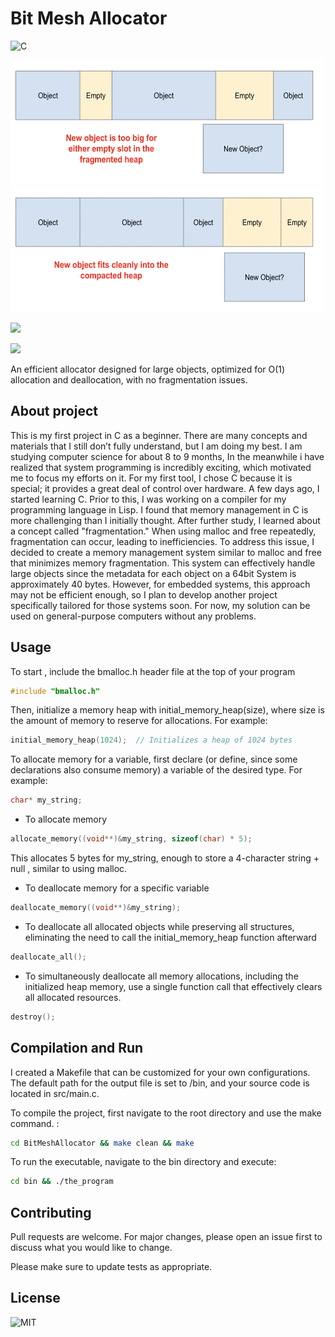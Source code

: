 # Bit Mesh Allocator
![C](https://img.shields.io/badge/c-%2300599C.svg?style=for-the-badge&logo=c&logoColor=white)

<div style="
<div class="flex-container" style="display: flex;
    gap: 20px;">
    <img src="./shots/1.png" width="500" height="200">
    <img src="./shots/fits.gif" width="500" height="200">
</div>


![](https://img.shields.io/badge/C-allocator-blue ) 

![](https://img.shields.io/badge/memory-defragmentation-8A2BE2)

An efficient allocator designed for large objects, optimized for O(1) allocation and deallocation, with no fragmentation issues.

## About project

This is my first project in C as a beginner. There are many concepts and materials that I still don’t fully understand, but I am doing my best. I am studying computer science for about 8 to 9 months, In the meanwhile i have realized that system programming is incredibly exciting, which motivated me to focus my efforts on it. For my first tool, I chose C because it is special; it provides a great deal of control over hardware.
A few days ago, I started learning C. Prior to this, I was working on a compiler for my programming language in Lisp. I found that memory management in C is more challenging than I initially thought. After further study, I learned about a concept called "fragmentation." When using malloc and free repeatedly, fragmentation can occur, leading to inefficiencies.
To address this issue, I decided to create a memory management system similar to malloc and free that minimizes memory fragmentation. This system can effectively handle large objects since the metadata for each object on a 64bit System is approximately 40 bytes. However, for embedded systems, this approach may not be efficient enough, so I plan to develop another project specifically tailored for those systems soon. For now, my solution can be used on general-purpose computers without any problems. 
 
## Usage 

To start , include the bmalloc.h header file at the top of your program

```C
#include "bmalloc.h"
```

Then, initialize a memory heap with initial_memory_heap(size), where size is the amount of memory to reserve for allocations. For example:

```C
initial_memory_heap(1024);  // Initializes a heap of 1024 bytes
```

To allocate memory for a variable, first declare (or define, since some declarations also consume memory) a variable of the desired type. For example: 

```C
char* my_string;
```

- To allocate memory 

```C
allocate_memory((void**)&my_string, sizeof(char) * 5);
```
This allocates 5 bytes for my_string, enough to store a 4-character string + null , similar to using malloc.

- To deallocate memory for a specific variable

```C
deallocate_memory((void**)&my_string);
```

- To deallocate all allocated objects while preserving all structures, eliminating the need to call the initial_memory_heap function afterward

```C
deallocate_all();
```

- To simultaneously deallocate all memory allocations, including the initialized heap memory, use a single function call that effectively clears all allocated resources.

```C
destroy();
```

## Compilation and Run

I created a Makefile that can be customized for your own configurations. The default path for the output file is set to /bin, and your source code is located in src/main.c.

To compile the project, first navigate to the root directory and use the make command. :

```bash
cd BitMeshAllocator && make clean && make
```
To run the executable, navigate to the bin directory and execute:

```bash
cd bin && ./the_program
```

## Contributing
Pull requests are welcome. For major changes, please open an issue first
to discuss what you would like to change.

Please make sure to update tests as appropriate.

## License

![MIT](https://img.shields.io/badge/License-MIT-yellow.svg?style=for-the-badge)

